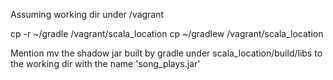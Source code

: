 Assuming working dir under /vagrant

cp -r ~/gradle /vagrant/scala_location
cp ~/gradlew  /vagrant/scala_location

Mention mv the shadow jar built by gradle under scala_location/build/libs to the working dir with the name 'song_plays.jar'